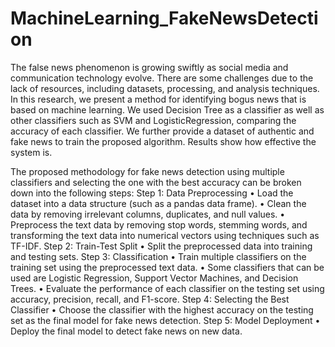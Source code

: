 # MachineLearning_FakeNewsDetection

The false news phenomenon is growing swiftly as social media and communication technology evolve. There are some challenges due to the lack of resources, including datasets, processing, and analysis techniques. In this research, we present a method for identifying bogus news that is based on machine learning. We used Decision Tree as a classifier as well as other classifiers such as SVM and LogisticRegression, comparing the accuracy of each classifier. We further provide a dataset of authentic and fake news to train the proposed algorithm. Results show how effective the system is.

The proposed methodology for fake news detection using multiple classifiers and selecting the one with the best accuracy can be broken down into the following steps:
Step 1: Data Preprocessing
• Load the dataset into a data structure (such as a pandas data frame).
• Clean the data by removing irrelevant columns, duplicates, and null values.
• Preprocess the text data by removing stop words, stemming words, and transforming the text data into numerical vectors using techniques such as TF-IDF.
Step 2: Train-Test Split
• Split the preprocessed data into training and testing sets.
Step 3: Classification
• Train multiple classifiers on the training set using the preprocessed text data.
• Some classifiers that can be used are Logistic Regression, Support Vector Machines, and Decision Trees.
• Evaluate the performance of each classifier on the testing set using accuracy, precision, recall, and F1-score.
Step 4: Selecting the Best Classifier
• Choose the classifier with the highest accuracy on the testing set as the final model for fake news detection.
Step 5: Model Deployment
• Deploy the final model to detect fake news on new data.
